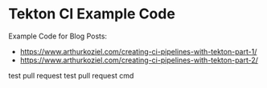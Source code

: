 # Tekton CI Example Code

Example Code for Blog Posts:

- https://www.arthurkoziel.com/creating-ci-pipelines-with-tekton-part-1/
- https://www.arthurkoziel.com/creating-ci-pipelines-with-tekton-part-2/

test pull request
test pull request cmd